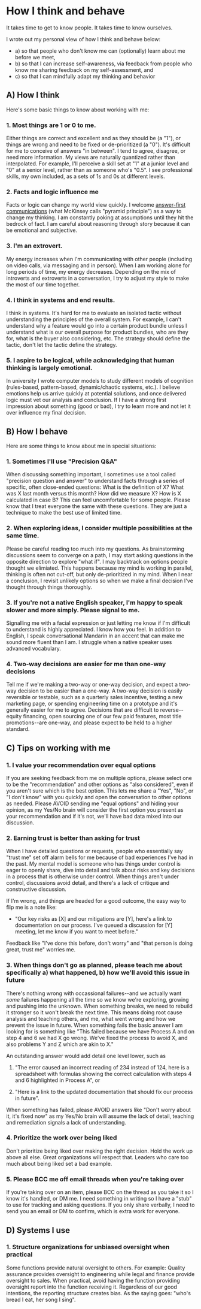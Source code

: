 # How I think and behave

It takes time to get to know people. It takes time to know ourselves. 

I wrote out my personal view of how I think and behave below: 

- a) so that people who don't know me can (optionally) learn about me before we meet, 
- b) so that I can increase self-awareness, via feedback from people who know me sharing feedback on my self-assessment, and  
- c) so that I can mindfully adapt my thinking and behavior
 
## A) How I think 

Here's some basic things to know about working with me: 

### 1. Most things are 1 or 0 to me.

Either things are correct and excellent and as they should be (a "1"), or things are wrong and need to be fixed or de-prioritized (a "0"). It's difficult for me to conceive of answers "in between". I tend to agree, disagree, or need more information. My views are naturally quantized rather than interpolated. For example, I'll perceive a skill set at "1" at a junior level and "0" at a senior level, rather than as someone who's "0.5". I see professional skills, my own included, as a sets of 1s and 0s at different levels.  

### 2. Facts and logic influence me 

Facts or logic can change my world view quickly. I welcome [answer-first communications](https://medium.com/lessons-from-mckinsey/the-pyramid-principle-f0885dd3c5c7) (what McKinsey calls "pyramid principle") as a way to change my thinking. I am constantly poking at assumptions until they hit the bedrock of fact. I am careful about reasoning through story because it can be emotional and subjective. 

### 3. I'm an extrovert.

My energy increases when I'm communicating with other people (including on video calls, via messaging and in person). When I am working alone for long periods of time, my energy decreases. Depending on the mix of introverts and extroverts in a conversation, I try to adjust my style to make the most of our time together.

### 4. I think in systems and end results.

I think in systems. It's hard for me to evaluate an isolated tactic without understanding the principles of the overall system. For example, I can't understand why a feature would go into a certain product bundle unless I understand what is our overall purpose for product bundles, who are they for, what is the buyer also considering, etc. The strategy should define the tactic, don't let the tactic define the strategy. 

### 5. I aspire to be logical, while acknowledging that human thinking is largely emotional.

In university I wrote computer models to study different models of cognition (rules-based, pattern-based, dynamic/chaotic systems, etc.). I believe emotions help us arrive quickly at potential solutions, and once delivered logic must vet our analysis and conclusion. If I have a strong first impression about something (good or bad), I try to learn more and not let it over influence my final decision. 

## B) How I behave

Here are some things to know about me in special situations: 

### 1. Sometimes I'll use "Precision Q&A" 

When discussing something important, I sometimes use a tool called "precision question and answer" to understand facts through a series of specific, often close-ended questions: What is the definition of X? What was X last month versus this month? How did we measure X? How is X calculated in case B? This can feel uncomfortable for some people. Please know that I treat everyone the same with these questions. They are just a technique to make the best use of limited time.  

### 2. When exploring ideas, I consider multiple possibilities at the same time.

Please be careful reading too much into my questions. As brainstorming discussions seem to converge on a path, I may start asking questions in the opposite direction to explore "what if". I may backtrack on options people thought we elimiated. This happens because my mind is working in parallel, thinking is often not cut-off, but only de-prioritized in my mind. When I near a conclusion, I revisit unlikely options so when we make a final decision I've thought through things thoroughly. 

### 3. If you're not a native English speaker, I'm happy to speak slower and more simply. Please signal to me.

Signalling me with a facial expression or just letting me know if I'm difficult to understand is highly appreciated. I know how you feel. In addition to English, I speak conversational Mandarin in an accent that can make me sound more fluent than I am. I struggle when a native speaker uses advanced vocabulary.

### 4. Two-way decisions are easier for me than one-way decisions 

Tell me if we're making a two-way or one-way decision, and expect a two-way decision to be easier than a one-way. A two-way decision is easily reversible or testable, such as a quarterly sales incentive, testing a new marketing page, or spending engineering time on a prototype and it's generally easier for me to agree. Decisions that are difficult to reverse--equity financing, open sourcing one of our few paid features, most title promotions--are one-way, and please expect to be held to a higher standard. 

## C) Tips on working with me

### 1. I value your recommendation over equal options 

If you are seeking feedback from me on multiple options, please select one to be the "recommendation" and other options as "also considered", even if you aren't sure which is the best option. This lets me share a "Yes", "No", or "I don't know" with you quickly and open the conversation to other options as needed. Please AVOID sending me "equal options" and hiding your opinion, as my Yes/No brain will consider the first option you present as your recommendation and if it's not, we'll have bad data mixed into our discussion. 

### 2. Earning trust is better than asking for trust

When I have detailed questions or requests, people who essentially say "trust me" set off alarm bells for me because of bad experiences I've had in the past. My mental model is someone who has things under control is eager to openly share, dive into detail and talk about risks and key decisions in a process that is otherwise under control. When things aren't under control, discussions avoid detail, and there's a lack of critique and constructive discussion. 

If I'm wrong, and things are headed for a good outcome, the easy way to flip me is a note like: 

- "Our key risks as [X] and our mitigations are [Y], here's a link to documentation on our process. I've queued a discussion for [Y] meeting, let me know if you want to meet before." 

Feedback like "I've done this before, don't worry" and "that person is doing great, trust me" worries me.

### 3. When things don't go as planned, please teach me about specifically a) what happened, b) how we'll avoid this issue in future

There's nothing wrong with occassional failures--and we actually want _some_ failures happening all the time so we know we're exploring, growing and pushing into the unknown. When something breaks, we need to rebuild it stronger so it won't break the next time. This means doing root cause analysis and teaching others, and me, what went wrong and how we prevent the issue in future. When something fails the basic answer I am looking for is something like "This failed because we have Process A and on step 4 and 6 we had X go wrong. We've fixed the process to avoid X, and also problems Y and Z which are akin to X." 

An outstanding answer would add detail one level lower, such as 

1) "The error caused an incorrect reading of 234 instead of 124, here is a spreadsheet with formulas showing the correct calculation with steps 4 and 6 highlighted in Process A", or 

2) "Here is a link to the updated documentation that should fix our process in future". 

When something has failed, please AVOID answers like "Don't worry about it, it's fixed now" as my Yes/No brain will assume the lack of detail, teaching and remediation signals a lack of understanding. 

### 4. Prioritize the work over being liked  

Don't prioritize being liked over making the right decision. Hold the work up above all else. Great organizations will respect that. Leaders who care too much about being liked set a bad example.

### 5. Please BCC me off email threads when you're taking over 

If you're taking over on an item, please BCC on the thread as you take it so I know it's handled, or DM me. I need something in writing so I have a "stub" to use for tracking and asking questions. If you only share verbally, I need to send you an email or DM to confirm, which is extra work for everyone. 

## D) Systems I use 

### 1. Structure organizations for unbiased oversight when practical 

Some functions provide natural oversight to others. For example: Quality assurance provides oversight to engineering while legal and finance provide oversight to sales. When practical, avoid having the function providing oversight report into the function receiving it. Regardless of our good intentions, the reporting structure creates bias. As the saying goes: "who's bread I eat, her song I sing". 

 
